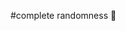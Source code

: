 #complete randomness 👋

<!--
** life is complete randomness

 ####Here are some of my random

 ##BOB THE BUILDER


- [Chorus]
Bob the Builder!
Can we fix it?
Bob the Builder!
Yes, we can!

[Verse 1]
Scoop, Muck, and Dizzy, and Roley too
Lofty and Wendy join the crew
Bob and the gang have so much fun
Working together, they get the job done

[Chorus]
Bob the Builder!
Can we fix it?
Bob the Builder!
Yes, we can!

[Verse 2]
Pilchard and Bird, Travis and Spud
Playing together like good friends should

[Chorus]
Bob the Builder!
Can we fix it?
Bob the Builder!
Yes, we can!

##BLAZE AND THE MONSTER MACHINES
On your mark
Get ready to race
One, two, three, let's Blaze
So buckle your seatbelt
We're gonna scream and yell
When Blaze goes saving the day
(Blaze! Blaze! Blaze!)
Gimme, gimme, gimme some speed
Blaze and the Monster Machines (go, go, go)
Blaze!
Blaze and the Monster Machines (go, go, go)
Blaze!
Blaze and the Monster Machines
(Go, go, go)
Let's Blaze

##SHIMMER AND SHINE
 Two genies in a bottle, up in the starry sky
It's Shimmer and Shine (oh-oh, oh-oh-oh)
On a magical ride (oh-oh, oh-oh-oh)
Boom Zahramay, oh, what a day
They're genies divine
It's Shimmer and Shine, Shimmer and Shine
Exploring new places, sparkling bright
Colorful wonders, oh, what a sight
There's magic, there's friendships, adventures for all
So much to discover in Zahramay Falls
Shimmer and Shine (oh-oh, oh-oh-oh)
On a magical ride (oh-oh, oh-oh-oh)
Boom Zahramay, oh, what a day
They're genies divine
It's Shimmer and Shine, Shimmer and Shine
On a genie carpet, look how they fly
Leaving trails of glitter in Zahramay skies
Zooming together up in the clouds
The stars are all glowing with friends all around
Shimmer and Shine (oh-oh, oh-oh-oh)
On a magical ride (oh-oh-oh)
Boom Zahramay
Oh, what a day, they're genies divine
It's Shimmer and Shine, Shimmer and Shine
Boom, boom, boom
It's Shimmer, it's Shimmer
Boom, boom, boom
It's Shine, Shine
Boom, boom, boom
They glimmer, they glimmer
Boom, boom, boom
It's Shimmer and Shine, Shimmer and Shine
Shimmer and Shine (oh-oh, oh-oh-oh)
On a magical ride (oh-oh, oh-oh-oh)
Boom Zahramay, oh, what a day
They're genies divine
It's Shimmer and Shine, Shimmer and Shine
Shimmer and Shine (oh-oh, oh-oh-oh)
On a magical ride (oh-oh, oh-oh-oh)
Boom Zahramay, oh, what a day
They're genies divine
It's Shimmer and Shine, Shimmer and Shine

##PAW PATROL
Paw Patrol, Paw Patrol, we'll be there on the double
Whenever there's a problem 'round Adventure Bay
Ryder and his team of pups will come and save the day
Marshall, Rubble, Chase, Rocky, Zuma, Skye, they're on the way
Paw patrol, Paw Patrol, whenever you're in trouble
Paw Patrol Paw Patrol, we'll be there on the double
No job's too big, no pup's too small
Paw Patrol, we're on the roll
So here we go
Paw Patrol, whoa
Paw Patrol, whoa-oh
Paw Patrol

##BUBBLE GUPPIES


Bub-bub-bubble, gup-gup-guppies
Bubble, bubble, bubble!
Guppy, guppy, guppies!
Bubble! (Bubble!)
Guppy! (Guppy!)
Bubble Guppies!
verse
I'm Molly!
I'm Gil!
I'm Goby!
I'm Deema!
I'm Oona!
I'm Nonny!
Bubble Guppies!
chorus
Bub-bub-bubble, gup-gup-guppies!
Bubble, bubble, bubble!
Guppy, guppy, guppies!
Bubble! (Bubble!)
Guppy! (Guppy!)
Bubble Guppies!
Bubble Guppies!
-
- 
- 
- 
- 
--
